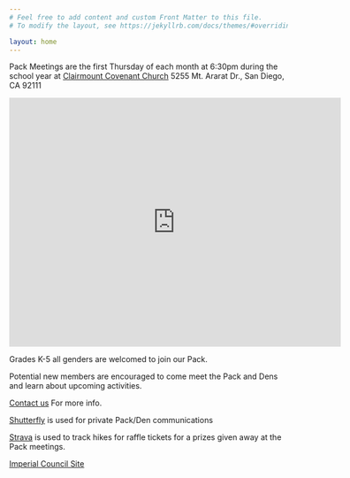 ```yaml
---
# Feel free to add content and custom Front Matter to this file.
# To modify the layout, see https://jekyllrb.com/docs/themes/#overriding-theme-defaults

layout: home
---
```

Pack Meetings are the first Thursday of each month at 6:30pm during the school year at 
[Clairmount Covenant Church](https://www.clairemontcov.org/) 5255 Mt. Ararat Dr., San Diego, CA  92111

<iframe src="https://www.google.com/maps/embed?pb=!1m14!1m8!1m3!1d6706.647713896549!2d-117.18364000000001!3d32.81018300000001!3m2!1i1024!2i768!4f13.1!3m3!1m2!1s0x80dc000dc0921005%3A0xb7be219b0ae989e4!2s5255+Mt+Ararat+Dr%2C+San+Diego%2C+CA+92111!5e0!3m2!1sen!2sus!4v1548912102359" style="border:0" allowfullscreen="" width="600" height="450" frameborder="0"></iframe>

<p>Grades K-5 all genders are welcomed to join our Pack.</p>

<p>Potential new members are encouraged to come meet the Pack and Dens and learn about upcoming activities.</p>

<a href="mailto:pack299@acmay.org?Subject=Pack 299 Info" title="Contact us">Contact us</a> For more info.

<p><a href="https://pack299sandiego.shutterfly.com">Shutterfly</a> is used for private Pack/Den communications</p>

<p><a href="https://www.strava.com/">Strava</a> is used to track hikes for raffle tickets for a prizes given away at the Pack meetings.<br></p>

<p><a href="http://www.sdicbsa.org/">Imperial Council Site</a></p>

